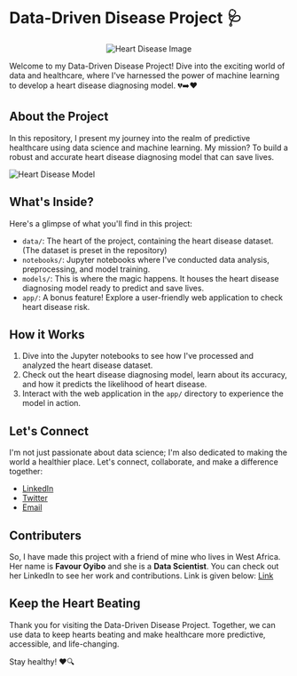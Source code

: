 # Data-Driven Disease Project 🩺

<div align="center">
  <img src="https://images.vexels.com/media/users/3/136170/isolated/lists/1a0fc726567fe21282676126358b795d-heart-disease-logo.png" alt="Heart Disease Image">
</div>

Welcome to my Data-Driven Disease Project! Dive into the exciting world of data and healthcare, where I've harnessed the power of machine learning to develop a heart disease diagnosing model. 💔➡️❤️

## About the Project

In this repository, I present my journey into the realm of predictive healthcare using data science and machine learning. My mission? To build a robust and accurate heart disease diagnosing model that can save lives.

![Heart Disease Model](model.png)

## What's Inside?

Here's a glimpse of what you'll find in this project:

- `data/`: The heart of the project, containing the heart disease dataset.(The dataset is preset in the repository)
- `notebooks/`: Jupyter notebooks where I've conducted data analysis, preprocessing, and model training.
- `models/`: This is where the magic happens. It houses the heart disease diagnosing model ready to predict and save lives.
- `app/`: A bonus feature! Explore a user-friendly web application to check heart disease risk.

## How it Works

1. Dive into the Jupyter notebooks to see how I've processed and analyzed the heart disease dataset.
2. Check out the heart disease diagnosing model, learn about its accuracy, and how it predicts the likelihood of heart disease.
3. Interact with the web application in the `app/` directory to experience the model in action.

## Let's Connect

I'm not just passionate about data science; I'm also dedicated to making the world a healthier place. Let's connect, collaborate, and make a difference together:

- [LinkedIn](https://www.linkedin.com/in/syed-abid-hassan-bb569b1b8/)
- [Twitter](https://twitter.com/SyedAbi70523793)
- [Email](abidhassanjaffri31@gmail.com)

## Contributers

So, I have made this project with a friend of mine who lives in West Africa. Her name is **Favour Oyibo** and she is a **Data Scientist**. 
You can check out her LinkedIn to see her work and contributions. Link is given below:
[Link](https://www.linkedin.com/in/favour-oyibo-59ab36191/)

## Keep the Heart Beating

Thank you for visiting the Data-Driven Disease Project. Together, we can use data to keep hearts beating and make healthcare more predictive, accessible, and life-changing.

Stay healthy! ❤️🔍

